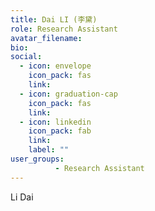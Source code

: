 ```yaml
---
title: Dai LI (李黛)
role: Research Assistant
avatar_filename: 
bio: 
social:
  - icon: envelope
    icon_pack: fas
    link: 
  - icon: graduation-cap
    icon_pack: fas
    link: 
  - icon: linkedin
    icon_pack: fab
    link: 
    label: ""
user_groups:
          - Research Assistant
---
```




Li Dai
